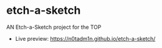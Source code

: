# etch-a-sketch
AN Etch-a-Sketch project for the TOP
- Live preview: https://n0tadm1n.github.io/etch-a-sketch/